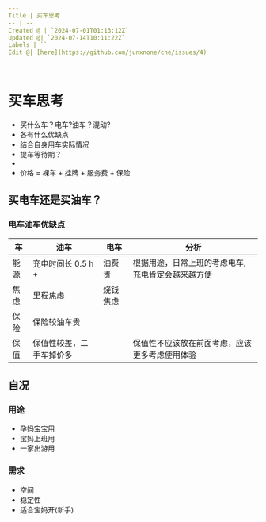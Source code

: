 ```yaml
---
Title | 买车思考
-- | --
Created @ | `2024-07-01T01:13:12Z`
Updated @| `2024-07-14T10:11:22Z`
Labels | ``
Edit @| [here](https://github.com/junxnone/che/issues/4)

---
```

# 买车思考
- 买什么车？电车?油车？混动?
- 各有什么优缺点
- 结合自身用车实际情况
- 提车等待期？
- 
- 价格 = 裸车 + 挂牌 + 服务费 + 保险

## 买电车还是买油车？

### 电车油车优缺点


车 | 油车 | 电车 | 分析
-- | -- | -- | --
能源 | 充电时间长 0.5 h + | 油费贵 | 根据用途，日常上班的考虑电车, 充电肯定会越来越方便
焦虑 | 里程焦虑 | 烧钱焦虑 | 
保险 | 保险较油车贵 | | 
保值 | 保值性较差，二手车掉价多  | | 保值性不应该放在前面考虑，应该更多考虑使用体验



## 自况
### 用途
- 孕妈宝宝用
- 宝妈上班用
- 一家出游用

### 需求
- 空间
- 稳定性
- 适合宝妈开(新手)
